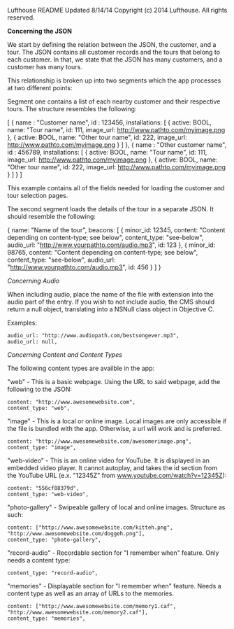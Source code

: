 Lufthouse README
Updated 8/14/14
Copyright (c) 2014 Lufthouse. All rights reserved.

**Concerning the JSON**

We start by defining the relation between the JSON, the customer, and a tour. The JSON contains all customer
records and the tours that belong to each customer. In that, we state that the JSON has many customers, and
a customer has many tours.

This relationship is broken up into two segments which the app processes at two different points:

Segment one contains a list of each nearby customer and their respective tours. The structure resembles the following:

[
    {
        name : "Customer name",
        id : 123456,
        installations: [
            { active: BOOL,
              name: "Tour name",
              id: 111,
              image_url: http://www.pathto.com/myimage.png
            },
            { active: BOOL,
              name: "Other tour name",
              id: 222,
              image_url: http://www.pathto.com/myimage.png
            }
        ]
    },
    {
        name : "Other customer name",
        id : 456789,
        installations: [
            { active: BOOL,
              name: "Tour name",
              id: 111,
              image_url: http://www.pathto.com/myimage.png
            },
            { active: BOOL,
              name: "Other tour name",
              id: 222,
              image_url: http://www.pathto.com/myimage.png
            }
        ]
    }
]

This example contains all of the fields needed for loading the customer and tour selection pages.


The second segment loads the details of the tour in a separate JSON. It should resemble the following:

{
    name: "Name of the tour",
    beacons: [
        {
            minor_id: 12345,
            content: "Content depending on content-type; see below",
            content_type: "see-below",
            audio_url: "http://www.yourpathto.com/audio.mp3",
            id: 123
        },
        {
            minor_id: 98765,
            content: "Content depending on content-type; see below",
            content_type: "see-below",
            audio_url: "http://www.yourpathto.com/audio.mp3",
            id: 456
        }
    ]
}

*Concerning Audio*

When including audio, place the name of the file with extension into the audio part of the entry. If you
wish to not include audio, the CMS should return a null object, translating into a NSNull class object in
Objective C.

Examples:

    audio_url: "http://www.audiopath.com/bestsongever.mp3",
    audio_url: null,

*Concerning Content and Content Types*

The following content types are availble in the app:

"web" - This is a basic webpage. Using the URL to said webpage, add the following to the JSON:

    content: "http://www.awesomewebsite.com",
    content_type: "web",
    
"image" - This is a local or online image. Local images are only accessible if the file is bundled with the app. Otherwise, a url will work and is preferred.

    content: "http://www.awesomewebsite.com/awesomerimage.png",
    content_type: "image",
    
"web-video" - This is an online video for YouTube. It is displayed in an embedded video player. It cannot
    autoplay, and takes the id section from the YouTube URL (e.x. "12345Z" from www.youtube.com/watch?v=12345Z):

    content: "556cf88379d",
    content_type: "web-video",

"photo-gallery" - Swipeable gallery of local and online images. Structure as such:

    content: ["http://www.awesomewebsite.com/kitteh.png", "http://www.awesomewebsite.com/doggeh.png"],
    content_type: "photo-gallery",

"record-audio" - Recordable section for "I remember when" feature. Only needs a content type:

    content_type: "record-audio",
    
"memories" - Displayable section for "I remember when" feature. Needs a content type as well as an array of URLs to the memories.

    content: ["http://www.awesomewebsite.com/memory1.caf", "http://www.awesomewebsite.com/memory2.caf"],
    content_type: "memories",
